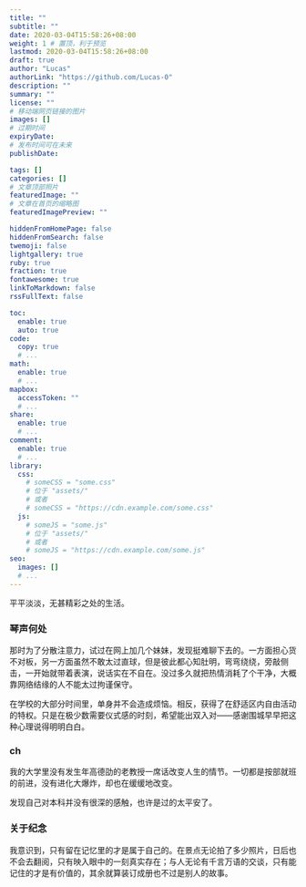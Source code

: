 ```yaml
---
title: ""
subtitle: ""
date: 2020-03-04T15:58:26+08:00
weight: 1 # 置顶，利于预览
lastmod: 2020-03-04T15:58:26+08:00
draft: true
author: "Lucas"
authorLink: "https://github.com/Lucas-0"
description: ""
summary: ""
license: ""
# 移动端网页链接的图片
images: []
# 过期时间
expiryDate: 
# 发布时间可在未来
publishDate: 

tags: []
categories: []
# 文章顶部照片
featuredImage: ""
# 文章在首页的缩略图
featuredImagePreview: ""

hiddenFromHomePage: false
hiddenFromSearch: false
twemoji: false
lightgallery: true
ruby: true
fraction: true
fontawesome: true
linkToMarkdown: false
rssFullText: false

toc:
  enable: true
  auto: true
code:
  copy: true
  # ...
math:
  enable: true
  # ...
mapbox:
  accessToken: ""
  # ...
share:
  enable: true
  # ...
comment:
  enable: true
  # ...
library:
  css:
    # someCSS = "some.css"
    # 位于 "assets/"
    # 或者
    # someCSS = "https://cdn.example.com/some.css"
  js:
    # someJS = "some.js"
    # 位于 "assets/"
    # 或者
    # someJS = "https://cdn.example.com/some.js"
seo:
  images: []
  # ...
---
```


<!--more-->

平平淡淡，无甚精彩之处的生活。

### 琴声何处

那时为了分散注意力，试过在网上加几个妹妹，发现挺难聊下去的。一方面担心货不对板，另一方面虽然不敢太过直球，但是彼此都心知肚明，弯弯绕绕，旁敲侧击，一开始就带着表演，说话实在不自在。没过多久就把热情消耗了个干净，大概靠网络结缘的人不能太过拘谨保守。

在学校的大部分时间里，单身并不会造成烦恼。相反，获得了在舒适区内自由活动的特权。只是在极少数需要仪式感的时刻，希望能出双入对——感谢围城早早把这种心理说得明明白白。

### ch ###

我的大学里没有发生年高德劭的老教授一席话改变人生的情节。一切都是按部就班的前进，没有进化大爆炸，却也在缓缓地改变。

发现自己对本科并没有很深的感触，也许是过的太平安了。

### 关于纪念 ###

我意识到，只有留在记忆里的才是属于自己的。在景点无论拍了多少照片，日后也不会去翻阅，只有映入眼中的一刻真实存在；与人无论有千言万语的交谈，只有能记住的才是有价值的，其余就算装订成册也不过是别人的故事。  
